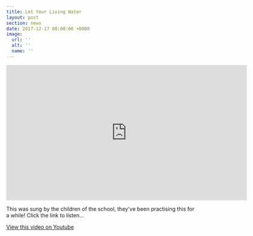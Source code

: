 ```yaml
---
title: Let Your Living Water
layout: post
section: news
date: 2017-12-17 00:00:00 +0000
image:
  url: ''
  alt: ''
  name: ''
---
```

<div class="responsive-embed widescreen"><iframe src="https://www.youtube.com/embed/wQjDthNC2nY?modestbranding=1&amp;rel=0&amp;showinfo=0&amp;theme=light" width="640" height="360" frameborder="0" allowfullscreen="allowfullscreen"></iframe></div>

This was sung by the children of the school, they've been practising this for a while! Click the link to listen...

[View this video on Youtube](https://www.youtube.com/watch?v=wQjDthNC2nY "YouTube")